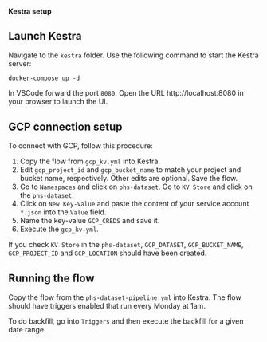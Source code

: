 #### Kestra setup

## Launch Kestra

Navigate to the `kestra` folder. Use the following command to start the Kestra server:
```
docker-compose up -d
```
In VSCode forward the port `8080`. Open the URL http://localhost:8080 in your browser to launch the UI.

## GCP connection setup

To connect with GCP, follow this procedure:
1. Copy the flow from `gcp_kv.yml` into Kestra. 
2. Edit `gcp_project_id` and `gcp_bucket_name` to match your project and bucket name, respectively. Other edits are optional. Save the flow.
3. Go to `Namespaces` and click on `phs-dataset`. Go to `KV Store` and click on the `phs-dataset`.
4. Click on `New Key-Value` and paste the content of your service account `*.json` into the `Value` field.
5. Name the key-value `GCP_CREDS` and save it.
6. Execute the `gcp_kv.yml`.

If you check `KV Store` in the `phs-dataset`, `GCP_DATASET`, `GCP_BUCKET_NAME`, `GCP_PROJECT_ID` and `GCP_LOCATION` should have been created.

## Running the flow

Copy the flow from the `phs-dataset-pipeline.yml` into Kestra. The flow should have triggers enabled that run every Monday at 1am.

To do backfill, go into `Triggers` and then execute the backfill for a given date range.

